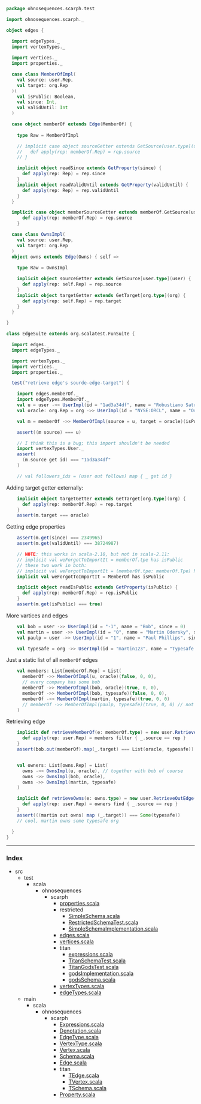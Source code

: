 
```scala
package ohnosequences.scarph.test

import ohnosequences.scarph._

object edges {

  import edgeTypes._
  import vertexTypes._
  
  import vertices._
  import properties._

  case class MemberOfImpl(
    val source: user.Rep,
    val target: org.Rep
  )(
    val isPublic: Boolean,
    val since: Int,
    val validUntil: Int
  )

  case object memberOf extends Edge(MemberOf) {
    
    type Raw = MemberOfImpl

    // implicit case object sourceGetter extends GetSource[user.type](user) {
    //   def apply(rep: memberOf.Rep) = rep.source
    // }

    implicit object readSince extends GetProperty(since) {
      def apply(rep: Rep) = rep.since
    }
    implicit object readValidUntil extends GetProperty(validUntil) {
      def apply(rep: Rep) = rep.validUntil
    }
  }

  implicit case object memberSourceGetter extends memberOf.GetSource[user.type](user) {
      def apply(rep: memberOf.Rep) = rep.source
    }

  case class OwnsImpl(
    val source: user.Rep,
    val target: org.Rep
  )
  object owns extends Edge(Owns) { self =>
    
    type Raw = OwnsImpl

    implicit object sourceGetter extends GetSource[user.type](user) {
      def apply(rep: self.Rep) = rep.source
    }
    implicit object targetGetter extends GetTarget[org.type](org) {
      def apply(rep: self.Rep) = rep.target
    }
  }

}

class EdgeSuite extends org.scalatest.FunSuite {

  import edges._  
  import edgeTypes._

  import vertexTypes._
  import vertices._
  import properties._

  test("retrieve edge's sourde-edge-target") {

    import edges.memberOf._
    import edgeTypes.MemberOf._
    val u = user ->> UserImpl(id = "1ad3a34df", name = "Robustiano Satrústegui", since = 2349965)
    val oracle: org.Rep = org ->> UserImpl(id = "NYSE:ORCL", name = "Orcale Inc.", since = 1977)

    val m = memberOf ->> MemberOfImpl(source = u, target = oracle)(isPublic = true, since = 2349965, validUntil = 38724987)

    assert((m source) === u)

    // I think this is a bug; this import shouldn't be needed
    import vertexTypes.User._
    assert(
      (m.source get id) === "1ad3a34df"
    )

    // val followers_ids = (user out follows) map { _ get id }

```

Adding target getter externally:

```scala
    implicit object targetGetter extends GetTarget[org.type](org) {
      def apply(rep: memberOf.Rep) = rep.target
    }
    assert(m.target === oracle)
```

Getting edge properties

```scala
    assert(m.get(since) === 2349965)
    assert(m.get(validUntil) === 38724987)

    // NOTE: this works in scala-2.10, but not in scala-2.11:
    // implicit val weForgotToImportIt = memberOf.tpe has isPublic
    // these two work in both:
    // implicit val weForgotToImportIt = (memberOf.tpe: memberOf.Tpe) has isPublic
    implicit val weForgotToImportIt = MemberOf has isPublic

    implicit object readIsPublic extends GetProperty(isPublic) {
      def apply(rep: memberOf.Rep) = rep.isPublic
    }
    assert(m.get(isPublic) === true)
```

More vartices and edges

```scala
    val bob = user ->> UserImpl(id = "-1", name = "Bob", since = 0)
    val martin = user ->> UserImpl(id = "0", name = "Martin Odersky", since = 2011)
    val paulp = user ->> UserImpl(id = "1", name = "Paul Phillips", since = 2011)

    val typesafe = org ->> UserImpl(id = "martin123", name = "Typesafe Inc.", since = 2011)
```

Just a static list of all `memberOf` edges

```scala
    val members: List[memberOf.Rep] = List(
      memberOf ->> MemberOfImpl(u, oracle)(false, 0, 0),
      // every company has some bob
      memberOf ->> MemberOfImpl(bob, oracle)(true, 0, 0),
      memberOf ->> MemberOfImpl(bob, typesafe)(false, 0, 0),
      memberOf ->> MemberOfImpl(martin, typesafe)(true, 0, 0)
      // memberOf ->> MemberOfImpl(paulp, typesafe)(true, 0, 0) // not anymore
    )
```

Retrieving edge

```scala
    implicit def retrieveMemberOf(e: memberOf.type) = new user.RetrieveOutEdge(memberOf) {
      def apply(rep: user.Rep) = members filter { _.source == rep }
    }
    assert(bob.out(memberOf).map(_.target) === List(oracle, typesafe))


    val owners: List[owns.Rep] = List(
      owns ->> OwnsImpl(u, oracle), // together with bob of course
      owns ->> OwnsImpl(bob, oracle),
      owns ->> OwnsImpl(martin, typesafe)
    )

    implicit def retrieveOwns(e: owns.type) = new user.RetrieveOutEdge(owns) {
      def apply(rep: user.Rep) = owners find { _.source == rep }
    }
    assert(((martin out owns) map (_.target)) === Some(typesafe))
    // cool, martin owns some typesafe org

  }
}

```


------

### Index

+ src
  + test
    + scala
      + ohnosequences
        + scarph
          + [properties.scala][test/scala/ohnosequences/scarph/properties.scala]
          + restricted
            + [SimpleSchema.scala][test/scala/ohnosequences/scarph/restricted/SimpleSchema.scala]
            + [RestrictedSchemaTest.scala][test/scala/ohnosequences/scarph/restricted/RestrictedSchemaTest.scala]
            + [SimpleSchemaImplementation.scala][test/scala/ohnosequences/scarph/restricted/SimpleSchemaImplementation.scala]
          + [edges.scala][test/scala/ohnosequences/scarph/edges.scala]
          + [vertices.scala][test/scala/ohnosequences/scarph/vertices.scala]
          + titan
            + [expressions.scala][test/scala/ohnosequences/scarph/titan/expressions.scala]
            + [TitanSchemaTest.scala][test/scala/ohnosequences/scarph/titan/TitanSchemaTest.scala]
            + [TitanGodsTest.scala][test/scala/ohnosequences/scarph/titan/TitanGodsTest.scala]
            + [godsImplementation.scala][test/scala/ohnosequences/scarph/titan/godsImplementation.scala]
            + [godsSchema.scala][test/scala/ohnosequences/scarph/titan/godsSchema.scala]
          + [vertexTypes.scala][test/scala/ohnosequences/scarph/vertexTypes.scala]
          + [edgeTypes.scala][test/scala/ohnosequences/scarph/edgeTypes.scala]
  + main
    + scala
      + ohnosequences
        + scarph
          + [Expressions.scala][main/scala/ohnosequences/scarph/Expressions.scala]
          + [Denotation.scala][main/scala/ohnosequences/scarph/Denotation.scala]
          + [EdgeType.scala][main/scala/ohnosequences/scarph/EdgeType.scala]
          + [VertexType.scala][main/scala/ohnosequences/scarph/VertexType.scala]
          + [Vertex.scala][main/scala/ohnosequences/scarph/Vertex.scala]
          + [Schema.scala][main/scala/ohnosequences/scarph/Schema.scala]
          + [Edge.scala][main/scala/ohnosequences/scarph/Edge.scala]
          + titan
            + [TEdge.scala][main/scala/ohnosequences/scarph/titan/TEdge.scala]
            + [TVertex.scala][main/scala/ohnosequences/scarph/titan/TVertex.scala]
            + [TSchema.scala][main/scala/ohnosequences/scarph/titan/TSchema.scala]
          + [Property.scala][main/scala/ohnosequences/scarph/Property.scala]

[test/scala/ohnosequences/scarph/properties.scala]: properties.scala.md
[test/scala/ohnosequences/scarph/restricted/SimpleSchema.scala]: restricted/SimpleSchema.scala.md
[test/scala/ohnosequences/scarph/restricted/RestrictedSchemaTest.scala]: restricted/RestrictedSchemaTest.scala.md
[test/scala/ohnosequences/scarph/restricted/SimpleSchemaImplementation.scala]: restricted/SimpleSchemaImplementation.scala.md
[test/scala/ohnosequences/scarph/edges.scala]: edges.scala.md
[test/scala/ohnosequences/scarph/vertices.scala]: vertices.scala.md
[test/scala/ohnosequences/scarph/titan/expressions.scala]: titan/expressions.scala.md
[test/scala/ohnosequences/scarph/titan/TitanSchemaTest.scala]: titan/TitanSchemaTest.scala.md
[test/scala/ohnosequences/scarph/titan/TitanGodsTest.scala]: titan/TitanGodsTest.scala.md
[test/scala/ohnosequences/scarph/titan/godsImplementation.scala]: titan/godsImplementation.scala.md
[test/scala/ohnosequences/scarph/titan/godsSchema.scala]: titan/godsSchema.scala.md
[test/scala/ohnosequences/scarph/vertexTypes.scala]: vertexTypes.scala.md
[test/scala/ohnosequences/scarph/edgeTypes.scala]: edgeTypes.scala.md
[main/scala/ohnosequences/scarph/Expressions.scala]: ../../../../main/scala/ohnosequences/scarph/Expressions.scala.md
[main/scala/ohnosequences/scarph/Denotation.scala]: ../../../../main/scala/ohnosequences/scarph/Denotation.scala.md
[main/scala/ohnosequences/scarph/EdgeType.scala]: ../../../../main/scala/ohnosequences/scarph/EdgeType.scala.md
[main/scala/ohnosequences/scarph/VertexType.scala]: ../../../../main/scala/ohnosequences/scarph/VertexType.scala.md
[main/scala/ohnosequences/scarph/Vertex.scala]: ../../../../main/scala/ohnosequences/scarph/Vertex.scala.md
[main/scala/ohnosequences/scarph/Schema.scala]: ../../../../main/scala/ohnosequences/scarph/Schema.scala.md
[main/scala/ohnosequences/scarph/Edge.scala]: ../../../../main/scala/ohnosequences/scarph/Edge.scala.md
[main/scala/ohnosequences/scarph/titan/TEdge.scala]: ../../../../main/scala/ohnosequences/scarph/titan/TEdge.scala.md
[main/scala/ohnosequences/scarph/titan/TVertex.scala]: ../../../../main/scala/ohnosequences/scarph/titan/TVertex.scala.md
[main/scala/ohnosequences/scarph/titan/TSchema.scala]: ../../../../main/scala/ohnosequences/scarph/titan/TSchema.scala.md
[main/scala/ohnosequences/scarph/Property.scala]: ../../../../main/scala/ohnosequences/scarph/Property.scala.md
